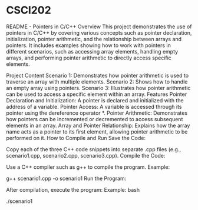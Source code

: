 # CSCI202
README - Pointers in C/C++
Overview
This project demonstrates the use of pointers in C/C++ by covering various concepts such as pointer declaration, initialization, pointer arithmetic, and the relationship between arrays and pointers. It includes examples showing how to work with pointers in different scenarios, such as accessing array elements, handling empty arrays, and performing pointer arithmetic to directly access specific elements.

Project Content
Scenario 1: Demonstrates how pointer arithmetic is used to traverse an array with multiple elements.
Scenario 2: Shows how to handle an empty array using pointers.
Scenario 3: Illustrates how pointer arithmetic can be used to access a specific element within an array.
Features
Pointer Declaration and Initialization:
A pointer is declared and initialized with the address of a variable.
Pointer Access:
A variable is accessed through its pointer using the dereference operator *.
Pointer Arithmetic:
Demonstrates how pointers can be incremented or decremented to access subsequent elements in an array.
Array and Pointer Relationship:
Explains how the array name acts as a pointer to its first element, allowing pointer arithmetic to be performed on it.
How to Compile and Run
Save the Code:

Copy each of the three C++ code snippets into separate .cpp files (e.g., scenario1.cpp, scenario2.cpp, scenario3.cpp).
Compile the Code:

Use a C++ compiler such as g++ to compile the program.
Example:

g++ scenario1.cpp -o scenario1
Run the Program:

After compilation, execute the program:
Example:
bash

./scenario1
